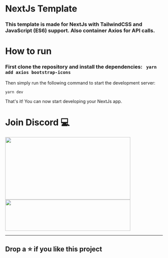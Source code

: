 # NextJs Template
### This template is made for NextJs with TailwindCSS and JavaScript (ES6) support. Also container Axios for API calls.

# How to run
### First clone the repository and install the dependencies: ``` yarn add axios bootstrap-icons```

Then simply run the following command to start the development server:
```
yarn dev
```

That's it! You can now start developing your NextJs app.

# Join Discord 💻

<a href="https://discord.gg/EHthxHRUmr">
     <img src="https://lanyard.cnrad.dev/api/890232380265222215?idleMessage=Just%20Chillin..." width="400" height="200" />
</a>
<br>
<a href="https://discord.gg/vUHMxPvege">
     <img src="https://invidget.switchblade.xyz/EHthxHRUmr" width="400" height="100" />
</a>
<hr/>

## Drop a ⭐ if you like this project